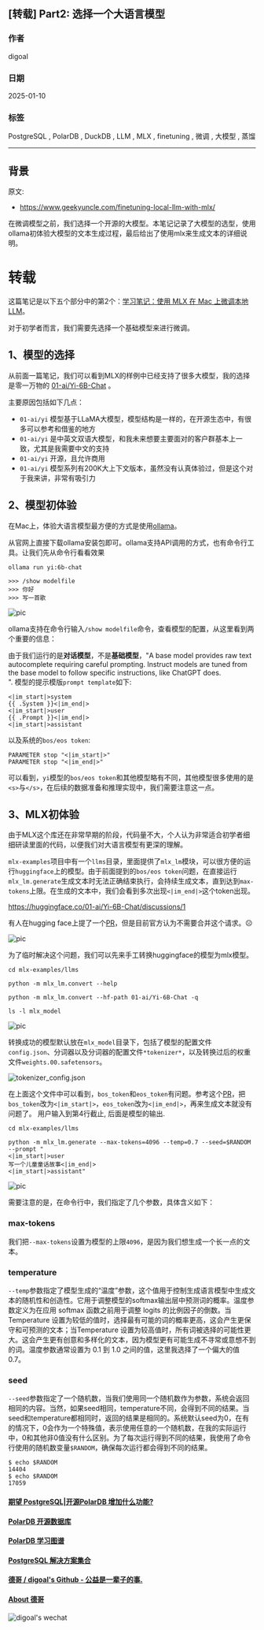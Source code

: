 ## [转载] Part2: 选择一个大语言模型  
                                                                                                
### 作者                                                                    
digoal                                                                    
                                                                           
### 日期                                                                         
2025-01-10                                                          
                                                                        
### 标签                                                                      
PostgreSQL , PolarDB , DuckDB , LLM , MLX , finetuning , 微调 , 大模型 , 蒸馏     
                                                                                               
----                                                                        
                                                                                      
## 背景    
原文:   
- https://www.geekyuncle.com/finetuning-local-llm-with-mlx/  
  
在微调模型之前，我们选择一个开源的大模型。本笔记记录了大模型的选型，使用ollama初体验大模型的文本生成过程，最后给出了使用mlx来生成文本的详细说明。  
  
# 转载  
  
这篇笔记是以下五个部分中的第2个：[学习笔记：使用 MLX 在 Mac 上微调本地 LLM](../202501/20250110_01.md)。  
  
对于初学者而言，我们需要先选择一个基础模型来进行微调。  
  
## 1、模型的选择  
从前面一篇笔记，我们可以看到MLX的样例中已经支持了很多大模型，我的选择是零一万物的 [01-ai/Yi-6B-Chat](https://huggingface.co/01-ai/Yi-6B-Chat) 。  
  
主要原因包括如下几点：  
- `01-ai/yi` 模型基于LLaMA大模型，模型结构是一样的，在开源生态中，有很多可以参考和借鉴的地方  
- `01-ai/yi` 是中英文双语大模型，和我未来想要主要面对的客户群基本上一致，尤其是我需要中文的支持  
- `01-ai/yi` 开源，且允许商用  
- `01-ai/yi` 模型系列有200K大上下文版本，虽然没有认真体验过，但是这个对于我来讲，非常有吸引力  
  
## 2、模型初体验  
在Mac上，体验大语言模型最方便的方式是使用[ollama](https://ollama.ai/)。  
  
从官网上直接下载ollama安装包即可。ollama支持API调用的方式，也有命令行工具。让我们先从命令行看看效果  
  
```  
ollama run yi:6b-chat  
  
>>> /show modelfile  
>>> 你好  
>>> 写一首歌  
```  
  
![pic](20250110_03_pic_001.jpg)  
  
ollama支持在命令行输入`/show modelfile`命令，查看模型的配置，从这里看到两个重要的信息：  
  
由于我们运行的是<b>对话模型</b>，不是<b>基础模型</b>，"A base model provides raw text autocomplete requiring careful prompting. Instruct models are tuned from the base model to follow specific instructions, like ChatGPT does.  
". 模型的提示模版`prompt template`如下:  
```  
<|im_start|>system  
{{ .System }}<|im_end|>  
<|im_start|>user  
{{ .Prompt }}<|im_end|>  
<|im_start|>assistant  
```  
  
以及系统的`bos/eos token`:  
```  
PARAMETER stop "<|im_start|>"  
PARAMETER stop "<|im_end|>"  
```  
  
可以看到，`yi`模型的`bos/eos token`和其他模型略有不同，其他模型很多使用的是`<s>`与`</s>`，在后续的数据准备和推理实现中，我们需要注意这一点。  
  
## 3、MLX初体验  
由于MLX这个库还在非常早期的阶段，代码量不大，个人认为非常适合初学者细细研读里面的代码，以便我们对大语言模型有更深的理解。  
  
`mlx-examples`项目中有一个`llms`目录，里面提供了`mlx_lm`模块，可以很方便的运行`huggingface`上的模型。由于前面提到的`bos/eos token`问题，在直接运行`mlx_lm.generate`生成文本时无法正确结束执行，会持续生成文本，直到达到`max-tokens`上限。在生成的文本中，我们会看到多次出现`<|im_end|>`这个token出现。  
  
https://huggingface.co/01-ai/Yi-6B-Chat/discussions/1   
  
有人在hugging face上提了一个[PR](https://huggingface.co/01-ai/Yi-6B-Chat/discussions/1/files)，但是目前官方认为不需要合并这个请求。☹️  
  
![pic](20250110_03_pic_002.jpg)  
  
为了临时解决这个问题，我们可以先来手工转换huggingface的模型为mlx模型。  
  
```  
cd mlx-examples/llms  
  
python -m mlx_lm.convert --help  
  
python -m mlx_lm.convert --hf-path 01-ai/Yi-6B-Chat -q  
  
ls -l mlx_model  
```  
  
![pic](20250110_03_pic_003.jpg)  
  
转换成功的模型默认放在`mlx_model`目录下，包括了模型的配置文件`config.json`、分词器以及分词器的配置文件`*tokenizer*`，以及转换过后的权重文件`weights.00.safetensors`。  
  
![tokenizer_config.json](20250110_03_pic_004.jpg)  
  
在上面这个文件中可以看到，`bos_token`和`eos_token`有问题。参考这个[PR](https://huggingface.co/01-ai/Yi-6B-Chat/discussions/1/files)，把`bos_token`改为`<|im_start|>`，`eos_token`改为`<|im_end|>`，再来生成文本就没有问题了。 用户输入到第4行截止, 后面是模型的输出.    
  
```  
cd mlx-examples/llms  
  
python -m mlx_lm.generate --max-tokens=4096 --temp=0.7 --seed=$RANDOM --prompt "  
<|im_start|>user  
写一个儿童童话故事<|im_end|>  
<|im_start|>assistant"  
```  
  
![pic](20250110_03_pic_005.jpg)  
  
需要注意的是，在命令行中，我们指定了几个参数，具体含义如下：   
  
### max-tokens  
我们把`--max-tokens`设置为模型的上限`4096`，是因为我们想生成一个长一点的文本。  
  
### temperature  
`--temp`参数指定了模型生成的“温度”参数，这个值用于控制生成语言模型中生成文本的随机性和创造性。它用于调整模型的softmax输出层中预测词的概率。温度参数定义为在应用 softmax 函数之前用于调整 logits 的比例因子的倒数。当Temperature 设置为较低的值时，选择最有可能的词的概率更高，这会产生更保守和可预测的文本；当Temperature 设置为较高值时，所有词被选择的可能性更大。这会产生更有创意和多样化的文本，因为模型更有可能生成不寻常或意想不到的词。温度参数通常设置为 0.1 到 1.0 之间的值，这里我选择了一个偏大的值0.7。  
  
### seed  
`--seed`参数指定了一个随机数，当我们使用同一个随机数作为参数，系统会返回相同的内容。当然，如果seed相同，temperature不同，会得到不同的结果。当seed和temperature都相同时，返回的结果是相同的。系统默认seed为0，在有的情况下，0会作为一个特殊值，表示使用任意的一个随机数，在我的实际运行中，0和其他非0值没有什么区别。为了每次运行得到不同的结果，我使用了命令行使用的随机数变量`$RANDOM`，确保每次运行都会得到不同的结果。  
  
```  
$ echo $RANDOM  
14404  
$ echo $RANDOM  
17059  
```  
    
  
#### [期望 PostgreSQL|开源PolarDB 增加什么功能?](https://github.com/digoal/blog/issues/76 "269ac3d1c492e938c0191101c7238216")
  
  
#### [PolarDB 开源数据库](https://openpolardb.com/home "57258f76c37864c6e6d23383d05714ea")
  
  
#### [PolarDB 学习图谱](https://www.aliyun.com/database/openpolardb/activity "8642f60e04ed0c814bf9cb9677976bd4")
  
  
#### [PostgreSQL 解决方案集合](../201706/20170601_02.md "40cff096e9ed7122c512b35d8561d9c8")
  
  
#### [德哥 / digoal's Github - 公益是一辈子的事.](https://github.com/digoal/blog/blob/master/README.md "22709685feb7cab07d30f30387f0a9ae")
  
  
#### [About 德哥](https://github.com/digoal/blog/blob/master/me/readme.md "a37735981e7704886ffd590565582dd0")
  
  
![digoal's wechat](../pic/digoal_weixin.jpg "f7ad92eeba24523fd47a6e1a0e691b59")
  
